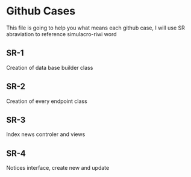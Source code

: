 # Github Cases
This file is going to help you what means each github case, I will use SR abraviation to reference simulacro-riwi word

## SR-1
Creation of data base builder class

## SR-2
Creation of every endpoint class

## SR-3
Index news controler and views

## SR-4 
Notices interface, create new and update